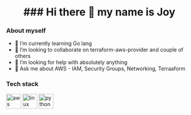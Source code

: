 <link rel="stylesheet" href="https://cdn.jsdelivr.net/gh/devicons/devicon@master/devicon.min.css">

<h1 align="center"> ### Hi there 👋 my name is Joy </h1>

### About myself
- 🌱 I’m currently learning Go lang
- 👯 I’m looking to collaborate on terraform-aws-provider and couple of others
- 🤔 I’m looking for help with absolutely anything
- 💬 Ask me about AWS - IAM, Security Groups, Networking, Terraaform

### Tech stack
<p align="left">
  <img src="https://devicons.github.io/devicon/devicon.git/icons/amazonwebservices/amazonwebservices-original-wordmark.svg" alt="aws" width="40" height="40"/> 
  <i class="devicon-nodejs-plain colored"></i>
  <img src="https://devicons.github.io/devicon/devicon.git/icons/linux/linux-original.svg" alt="linux" width="40" height="40"/> 
  <img src="https://devicons.github.io/devicon/devicon.git/icons/python/python-original.svg" alt="python" width="40" height="40"/>   
</p>

